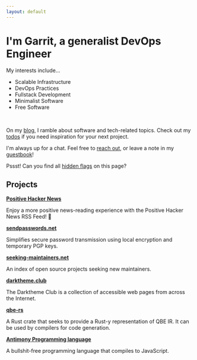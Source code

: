 ```yaml
---
layout: default
---
```


# I'm Garrit, a generalist DevOps Engineer

My interests include...

- Scalable Infrastructure
- DevOps Practices
- Fullstack Development
- Minimalist Software
- Free Software

&emsp;

On my [blog](/posts), I ramble about software and tech-related topics. Check
out my [todos](/todo) if you need inspiration for your next project.

I'm always up for a chat. Feel free to [reach out](/contact), or leave a note in
my [guestbook](/guestbook)!

Pssst! Can you find all [hidden flags](/ctf) on this page?

## Projects

**[Positive Hacker News](https://github.com/garritfra/positive_hackernews)**

Enjoy a more positive news-reading experience with the Positive Hacker News RSS Feed! 🌟

**[sendpasswords.net](https://sendpasswords.net/)**

Simplifies secure password transmission using local encryption and temporary PGP keys.

**[seeking-maintainers.net](https://seeking-maintainers.net/)**

An index of open source projects seeking new maintainers.

**[darktheme.club](https://darktheme.club/)**

The Darktheme Club is a collection of accessible web pages from across the Internet.

**[qbe-rs](https://github.com/garritfra/qbe-rs)**

A Rust crate that seeks to provide a Rust-y representation of QBE IR. It can be
used by compilers for code generation.

**[Antimony Programming language](https://github.com/antimony-lang/antimony)**

A bullshit-free programming language that compiles to JavaScript.
